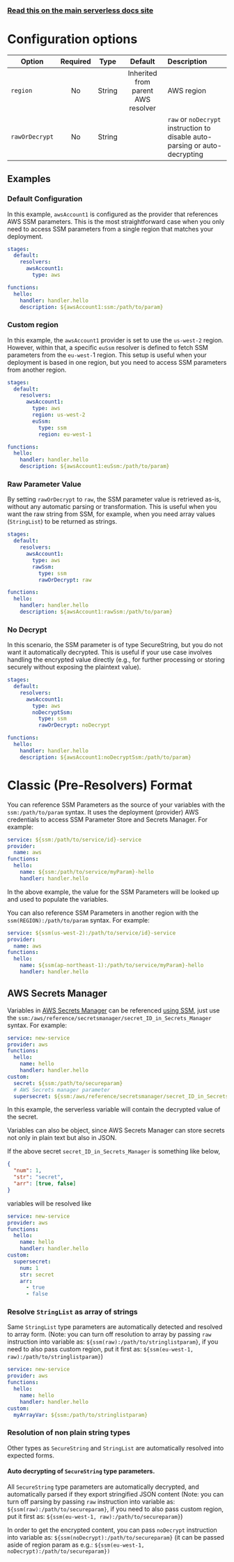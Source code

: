 <!--
title: Serverless Framework - Variables - AWS SSM & Secrets Manager
description: How to reference AWS SSM Parameter Store & Secrets Manager
short_title: Serverless Variables - AWS SSM & Secrets Manager
keywords: ['Serverless Framework', 'AWS SSM', 'Secrets Manager', 'Variables']
-->

<!-- DOCS-SITE-LINK:START automatically generated  -->

### [Read this on the main serverless docs site](https://www.serverless.com/framework/docs/guides/variables/aws/ssm)

<!-- DOCS-SITE-LINK:END -->

# Configuration options

| Option         | Required |  Type  |              Default               | Description                                                                 |
| -------------- | :------: | :----: | :--------------------------------: | :-------------------------------------------------------------------------- |
| `region`       |    No    | String | Inherited from parent AWS resolver | AWS region                                                                  |
| `rawOrDecrypt` |    No    | String |                                    | `raw` or `noDecrypt` instruction to disable auto-parsing or auto-decrypting |

## Examples

### Default Configuration

In this example, `awsAccount1` is configured as the provider that references AWS SSM parameters.
This is the most straightforward case when you only need to access SSM parameters from a single region that matches your deployment.

```yaml
stages:
  default:
    resolvers:
      awsAccount1:
        type: aws

functions:
  hello:
    handler: handler.hello
    description: ${awsAccount1:ssm:/path/to/param}
```

### Custom region

In this example, the `awsAccount1` provider is set to use the `us-west-2` region.
However, within that, a specific `euSsm` resolver is defined to fetch SSM parameters from the `eu-west-`1 region.
This setup is useful when your deployment is based in one region, but you need to access SSM parameters from another region.

```yaml
stages:
  default:
    resolvers:
      awsAccount1:
        type: aws
        region: us-west-2
        euSsm:
          type: ssm
          region: eu-west-1

functions:
  hello:
    handler: handler.hello
    description: ${awsAccount1:euSsm:/path/to/param}
```

### Raw Parameter Value

By setting `rawOrDecrypt` to `raw`, the SSM parameter value is retrieved as-is, without any automatic parsing or transformation.
This is useful when you want the raw string from SSM, for example, when you need array values (`StringList`) to be returned as strings.

```yaml
stages:
  default:
    resolvers:
      awsAccount1:
        type: aws
        rawSsm:
          type: ssm
          rawOrDecrypt: raw

functions:
  hello:
    handler: handler.hello
    description: ${awsAccount1:rawSsm:/path/to/param}
```

### No Decrypt

In this scenario, the SSM parameter is of type SecureString, but you do not want it automatically decrypted.
This is useful if your use case involves handling the encrypted value directly
(e.g., for further processing or storing securely without exposing the plaintext value).

```yaml
stages:
  default:
    resolvers:
      awsAccount1:
        type: aws
        noDecryptSsm:
          type: ssm
          rawOrDecrypt: noDecrypt

functions:
  hello:
    handler: handler.hello
    description: ${awsAccount1:noDecryptSsm:/path/to/param}
```

# Classic (Pre-Resolvers) Format

You can reference SSM Parameters as the source of your variables with the `ssm:/path/to/param` syntax.
It uses the deployment (provider) AWS credentials to access SSM Parameter Store and Secrets Manager.
For example:

```yml
service: ${ssm:/path/to/service/id}-service
provider:
  name: aws
functions:
  hello:
    name: ${ssm:/path/to/service/myParam}-hello
    handler: handler.hello
```

In the above example, the value for the SSM Parameters will be looked up and used to populate the variables.

You can also reference SSM Parameters in another region with the `ssm(REGION):/path/to/param` syntax. For example:

```yml
service: ${ssm(us-west-2):/path/to/service/id}-service
provider:
  name: aws
functions:
  hello:
    name: ${ssm(ap-northeast-1):/path/to/service/myParam}-hello
    handler: handler.hello
```

## AWS Secrets Manager

Variables in [AWS Secrets Manager](https://aws.amazon.com/secrets-manager/) can be referenced [using SSM](https://docs.aws.amazon.com/systems-manager/latest/userguide/integration-ps-secretsmanager.html), just use the `ssm:/aws/reference/secretsmanager/secret_ID_in_Secrets_Manager` syntax. For example:

```yml
service: new-service
provider: aws
functions:
  hello:
    name: hello
    handler: handler.hello
custom:
  secret: ${ssm:/path/to/secureparam}
  # AWS Secrets manager parameter
  supersecret: ${ssm:/aws/reference/secretsmanager/secret_ID_in_Secrets_Manager}
```

In this example, the serverless variable will contain the decrypted value of the secret.

Variables can also be object, since AWS Secrets Manager can store secrets not only in plain text but also in JSON.

If the above secret `secret_ID_in_Secrets_Manager` is something like below,

```json
{
  "num": 1,
  "str": "secret",
  "arr": [true, false]
}
```

variables will be resolved like

```yml
service: new-service
provider: aws
functions:
  hello:
    name: hello
    handler: handler.hello
custom:
  supersecret:
    num: 1
    str: secret
    arr:
      - true
      - false
```

### Resolve `StringList` as array of strings

Same `StringList` type parameters are automatically detected and resolved to array form. (Note: you can turn off resolution to array by passing `raw` instruction into variable as: `${ssm(raw):/path/to/stringlistparam}`, if you need to also pass custom region, put it first as: `${ssm(eu-west-1, raw):/path/to/stringlistparam}`)

```yml
service: new-service
provider: aws
functions:
  hello:
    name: hello
    handler: handler.hello
custom:
  myArrayVar: ${ssm:/path/to/stringlistparam}
```

### Resolution of non plain string types

Other types as `SecureString` and `StringList` are automatically resolved into expected forms.

#### Auto decrypting of `SecureString` type parameters.

All `SecureString` type parameters are automatically decrypted, and automatically parsed if they export stringified JSON content (Note: you can turn off parsing by passing `raw` instruction into variable as: `${ssm(raw):/path/to/secureparam}`, if you need to also pass custom region, put it first as: `${ssm(eu-west-1, raw):/path/to/secureparam}`)

In order to get the encrypted content, you can pass `noDecrypt` instruction into variable as: `${ssm(noDecrypt):/path/to/secureparam}` (it can be passed aside of region param as e.g.: `${ssm(eu-west-1, noDecrypt):/path/to/secureparam})`
